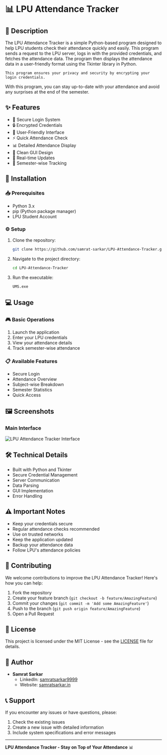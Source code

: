 # 📊 LPU Attendance Tracker

## 📝 Description
The LPU Attendance Tracker is a simple Python-based program designed to help LPU students check their attendance quickly and easily. This program sends a request to the LPU server, logs in with the provided credentials, and fetches the attendance data. The program then displays the attendance data in a user-friendly format using the Tkinter library in Python.

`This program ensures your privacy and security by encrypting your login credentials.`

With this program, you can stay up-to-date with your attendance and avoid any surprises at the end of the semester.

## ✨ Features
- 🔐 Secure Login System
- 🔒 Encrypted Credentials
- 📱 User-Friendly Interface
- ⚡ Quick Attendance Check
- 📊 Detailed Attendance Display
- 🎨 Clean GUI Design
- 🔄 Real-time Updates
- 📝 Semester-wise Tracking

## 🚀 Installation

### 📥 Prerequisites
- Python 3.x
- pip (Python package manager)
- LPU Student Account

### ⚙️ Setup
1. Clone the repository:
   ```bash
   git clone https://github.com/samrat-sarkar/LPU-Attendance-Tracker.git
   ```

2. Navigate to the project directory:
   ```bash
   cd LPU-Attendance-Tracker
   ```

3. Run the executable:
   ```bash
   UMS.exe
   ```

## 💻 Usage

### 🎮 Basic Operations
1. Launch the application
2. Enter your LPU credentials
3. View your attendance details
4. Track semester-wise attendance

### 📋 Available Features
- Secure Login
- Attendance Overview
- Subject-wise Breakdown
- Semester Statistics
- Quick Access

## 🖼️ Screenshots
### Main Interface
![LPU Attendance Tracker Interface](https://samrat-sarkar.github.io/LPU-Attendance-Tracker/Screenshot.png)

## 🛠️ Technical Details
- Built with Python and Tkinter
- Secure Credential Management
- Server Communication
- Data Parsing
- GUI Implementation
- Error Handling

## ⚠️ Important Notes
- Keep your credentials secure
- Regular attendance checks recommended
- Use on trusted networks
- Keep the application updated
- Backup your attendance data
- Follow LPU's attendance policies

## 🤝 Contributing
We welcome contributions to improve the LPU Attendance Tracker! Here's how you can help:

1. Fork the repository
2. Create your feature branch (`git checkout -b feature/AmazingFeature`)
3. Commit your changes (`git commit -m 'Add some AmazingFeature'`)
4. Push to the branch (`git push origin feature/AmazingFeature`)
5. Open a Pull Request

## 📄 License
This project is licensed under the MIT License - see the [LICENSE](LICENSE) file for details.

## 👤 Author
- **Samrat Sarkar**
  - LinkedIn: [samratsarkar9999](https://www.linkedin.com/in/samratsarkar9999/)
  - Website: [samratsarkar.in](https://samratsarkar.in/)

## 📞 Support
If you encounter any issues or have questions, please:
1. Check the existing issues
2. Create a new issue with detailed information
3. Include system specifications and error messages

---

**LPU Attendance Tracker - Stay on Top of Your Attendance** 📊
